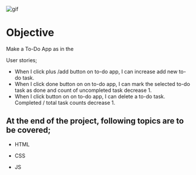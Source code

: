 ![gif](./%C4%B0mg/To-do.gif)

# Objective

Make a To-Do App as in the

User stories;

- When I click plus /add button on to-do app, I can increase add new to-do task.
- When I click done button on on to-do app, I can mark the selected to-do task as done and count of uncompleted task decrease 1.
- When I click button on on to-do app, I can delete a to-do task. Completed / total task counts decrease 1.

## At the end of the project, following topics are to be covered;

- HTML

- CSS

- JS
